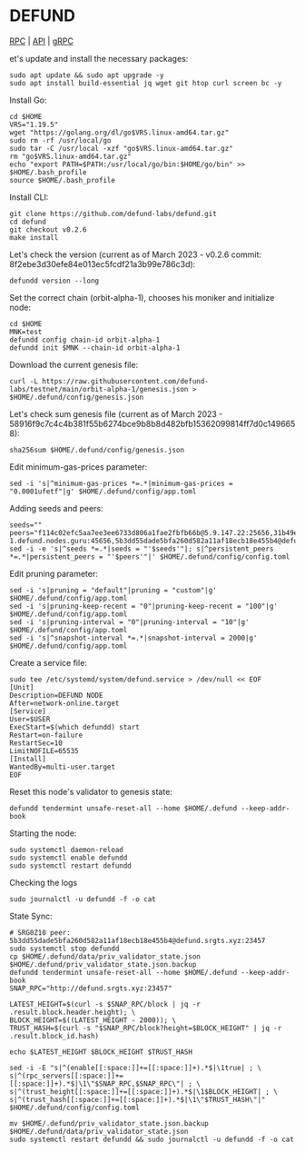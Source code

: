 # DEFUND
[RPC](http://defund.srgts.xyz:23457) | [API](http://defund.srgts.xyz:3417) | [gRPC](http://defund.srgts.xyz:9340)

et's update and install the necessary packages:
````
sudo apt update && sudo apt upgrade -y
sudo apt install build-essential jq wget git htop curl screen bc -y
````
Install Go:
````
cd $HOME
VRS="1.19.5"
wget "https://golang.org/dl/go$VRS.linux-amd64.tar.gz"
sudo rm -rf /usr/local/go
sudo tar -C /usr/local -xzf "go$VRS.linux-amd64.tar.gz"
rm "go$VRS.linux-amd64.tar.gz"
echo "export PATH=$PATH:/usr/local/go/bin:$HOME/go/bin" >> $HOME/.bash_profile
source $HOME/.bash_profile
````
Install CLI:
````
git clone https://github.com/defund-labs/defund.git
cd defund
git checkout v0.2.6
make install
````
Let's check the version (current as of March 2023 - v0.2.6 commit: 8f2ebe3d30efe84e013ec5fcdf21a3b99e786c3d):
````
defundd version --long
````
Set the correct chain (orbit-alpha-1), chooses his moniker and initialize node:
````
cd $HOME
MNK=test
defundd config chain-id orbit-alpha-1
defundd init $MNK --chain-id orbit-alpha-1
````
Download the current genesis file:
````
curl -L https://raw.githubusercontent.com/defund-labs/testnet/main/orbit-alpha-1/genesis.json > $HOME/.defund/config/genesis.json
````
Let's check sum genesis file (current as of March 2023 - 58916f9c7c4c4b381f55b6274bce9b8b8d482bfb15362099814ff7d0c1496658):
````
sha256sum $HOME/.defund/config/genesis.json
````
Edit minimum-gas-prices parameter:
````
sed -i 's|^minimum-gas-prices *=.*|minimum-gas-prices = "0.0001ufetf"|g' $HOME/.defund/config/app.toml
````
Adding seeds and peers:
````
seeds=""
peers="f114c02efc5aa7ee3ee6733d806a1fae2fbfb66b@5.9.147.22:25656,31b49e981e804cac50a092468e746e496740153e@65.109.84.254:26656,8b80bc13d578d4e80fd672c247491f917c26a71d@84.201.162.168:26656,2b76e96658f5e5a5130bc96d63f016073579b72d@rpc-1.defund.nodes.guru:45656,5b3dd55dade5bfa260d582a11af18ecb18e455b4@defund.srgts.xyz:23457"
sed -i -e 's|^seeds *=.*|seeds = "'$seeds'"|; s|^persistent_peers *=.*|persistent_peers = "'$peers'"|' $HOME/.defund/config/config.toml
````
Edit pruning parameter:
````
sed -i 's|pruning = "default"|pruning = "custom"|g' $HOME/.defund/config/app.toml
sed -i 's|pruning-keep-recent = "0"|pruning-keep-recent = "100"|g' $HOME/.defund/config/app.toml
sed -i 's|pruning-interval = "0"|pruning-interval = "10"|g' $HOME/.defund/config/app.toml
sed -i 's|^snapshot-interval *=.*|snapshot-interval = 2000|g' $HOME/.defund/config/app.toml
````
Create a service file:
````
sudo tee /etc/systemd/system/defund.service > /dev/null << EOF
[Unit]
Description=DEFUND NODE
After=network-online.target
[Service]
User=$USER
ExecStart=$(which defundd) start
Restart=on-failure
RestartSec=10
LimitNOFILE=65535
[Install]
WantedBy=multi-user.target
EOF
````
Reset this node's validator to genesis state:
````
defundd tendermint unsafe-reset-all --home $HOME/.defund --keep-addr-book
````
Starting the node:
````
sudo systemctl daemon-reload
sudo systemctl enable defundd
sudo systemctl restart defundd
````
Checking the logs
````
sudo journalctl -u defundd -f -o cat
````
State Sync:
````
# SRG0Z10 peer: 5b3dd55dade5bfa260d582a11af18ecb18e455b4@defund.srgts.xyz:23457
sudo systemctl stop defundd
cp $HOME/.defund/data/priv_validator_state.json $HOME/.defund/priv_validator_state.json.backup
defundd tendermint unsafe-reset-all --home $HOME/.defund --keep-addr-book
SNAP_RPC="http://defund.srgts.xyz:23457"

LATEST_HEIGHT=$(curl -s $SNAP_RPC/block | jq -r .result.block.header.height); \
BLOCK_HEIGHT=$((LATEST_HEIGHT - 2000)); \
TRUST_HASH=$(curl -s "$SNAP_RPC/block?height=$BLOCK_HEIGHT" | jq -r .result.block_id.hash)

echo $LATEST_HEIGHT $BLOCK_HEIGHT $TRUST_HASH

sed -i -E "s|^(enable[[:space:]]+=[[:space:]]+).*$|\1true| ; \
s|^(rpc_servers[[:space:]]+=[[:space:]]+).*$|\1\"$SNAP_RPC,$SNAP_RPC\"| ; \
s|^(trust_height[[:space:]]+=[[:space:]]+).*$|\1$BLOCK_HEIGHT| ; \
s|^(trust_hash[[:space:]]+=[[:space:]]+).*$|\1\"$TRUST_HASH\"|" $HOME/.defund/config/config.toml

mv $HOME/.defund/priv_validator_state.json.backup $HOME/.defund/data/priv_validator_state.json
sudo systemctl restart defundd && sudo journalctl -u defundd -f -o cat
````
